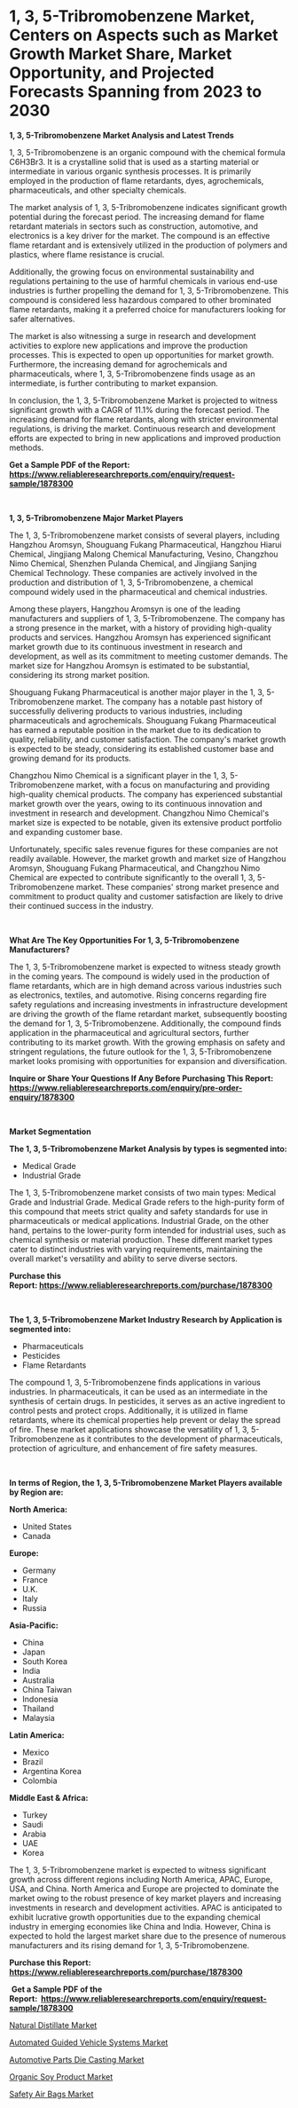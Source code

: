 <p><h1>1, 3, 5-Tribromobenzene Market, Centers on Aspects such as Market Growth Market Share, Market Opportunity, and Projected Forecasts Spanning from 2023 to 2030</h1></p><p><strong>1, 3, 5-Tribromobenzene Market Analysis and Latest Trends</strong></p>
<p><p>1, 3, 5-Tribromobenzene is an organic compound with the chemical formula C6H3Br3. It is a crystalline solid that is used as a starting material or intermediate in various organic synthesis processes. It is primarily employed in the production of flame retardants, dyes, agrochemicals, pharmaceuticals, and other specialty chemicals.</p><p>The market analysis of 1, 3, 5-Tribromobenzene indicates significant growth potential during the forecast period. The increasing demand for flame retardant materials in sectors such as construction, automotive, and electronics is a key driver for the market. The compound is an effective flame retardant and is extensively utilized in the production of polymers and plastics, where flame resistance is crucial.</p><p>Additionally, the growing focus on environmental sustainability and regulations pertaining to the use of harmful chemicals in various end-use industries is further propelling the demand for 1, 3, 5-Tribromobenzene. This compound is considered less hazardous compared to other brominated flame retardants, making it a preferred choice for manufacturers looking for safer alternatives.</p><p>The market is also witnessing a surge in research and development activities to explore new applications and improve the production processes. This is expected to open up opportunities for market growth. Furthermore, the increasing demand for agrochemicals and pharmaceuticals, where 1, 3, 5-Tribromobenzene finds usage as an intermediate, is further contributing to market expansion.</p><p>In conclusion, the 1, 3, 5-Tribromobenzene Market is projected to witness significant growth with a CAGR of 11.1% during the forecast period. The increasing demand for flame retardants, along with stricter environmental regulations, is driving the market. Continuous research and development efforts are expected to bring in new applications and improved production methods.</p></p>
<p><strong>Get a Sample PDF of the Report:&nbsp; <a href="https://www.reliableresearchreports.com/enquiry/request-sample/1878300">https://www.reliableresearchreports.com/enquiry/request-sample/1878300</a></strong></p>
<p>&nbsp;</p>
<p><strong>1, 3, 5-Tribromobenzene Major Market Players</strong></p>
<p><p>The 1, 3, 5-Tribromobenzene market consists of several players, including Hangzhou Aromsyn, Shouguang Fukang Pharmaceutical, Hangzhou Hiarui Chemical, Jingjiang Malong Chemical Manufacturing, Vesino, Changzhou Nimo Chemical, Shenzhen Pulanda Chemical, and Jingjiang Sanjing Chemical Technology. These companies are actively involved in the production and distribution of 1, 3, 5-Tribromobenzene, a chemical compound widely used in the pharmaceutical and chemical industries.</p><p>Among these players, Hangzhou Aromsyn is one of the leading manufacturers and suppliers of 1, 3, 5-Tribromobenzene. The company has a strong presence in the market, with a history of providing high-quality products and services. Hangzhou Aromsyn has experienced significant market growth due to its continuous investment in research and development, as well as its commitment to meeting customer demands. The market size for Hangzhou Aromsyn is estimated to be substantial, considering its strong market position.</p><p>Shouguang Fukang Pharmaceutical is another major player in the 1, 3, 5-Tribromobenzene market. The company has a notable past history of successfully delivering products to various industries, including pharmaceuticals and agrochemicals. Shouguang Fukang Pharmaceutical has earned a reputable position in the market due to its dedication to quality, reliability, and customer satisfaction. The company's market growth is expected to be steady, considering its established customer base and growing demand for its products.</p><p>Changzhou Nimo Chemical is a significant player in the 1, 3, 5-Tribromobenzene market, with a focus on manufacturing and providing high-quality chemical products. The company has experienced substantial market growth over the years, owing to its continuous innovation and investment in research and development. Changzhou Nimo Chemical's market size is expected to be notable, given its extensive product portfolio and expanding customer base.</p><p>Unfortunately, specific sales revenue figures for these companies are not readily available. However, the market growth and market size of Hangzhou Aromsyn, Shouguang Fukang Pharmaceutical, and Changzhou Nimo Chemical are expected to contribute significantly to the overall 1, 3, 5-Tribromobenzene market. These companies' strong market presence and commitment to product quality and customer satisfaction are likely to drive their continued success in the industry.</p></p>
<p>&nbsp;</p>
<p><strong>What Are The Key Opportunities For 1, 3, 5-Tribromobenzene Manufacturers?</strong></p>
<p><p>The 1, 3, 5-Tribromobenzene market is expected to witness steady growth in the coming years. The compound is widely used in the production of flame retardants, which are in high demand across various industries such as electronics, textiles, and automotive. Rising concerns regarding fire safety regulations and increasing investments in infrastructure development are driving the growth of the flame retardant market, subsequently boosting the demand for 1, 3, 5-Tribromobenzene. Additionally, the compound finds application in the pharmaceutical and agricultural sectors, further contributing to its market growth. With the growing emphasis on safety and stringent regulations, the future outlook for the 1, 3, 5-Tribromobenzene market looks promising with opportunities for expansion and diversification.</p></p>
<p><strong>Inquire or Share Your Questions If Any Before Purchasing This Report: <a href="https://www.reliableresearchreports.com/enquiry/pre-order-enquiry/1878300">https://www.reliableresearchreports.com/enquiry/pre-order-enquiry/1878300</a></strong></p>
<p>&nbsp;</p>
<p><strong>Market Segmentation</strong></p>
<p><strong>The 1, 3, 5-Tribromobenzene Market Analysis by types is segmented into:</strong></p>
<p><ul><li>Medical Grade</li><li>Industrial Grade</li></ul></p>
<p><p>The 1, 3, 5-Tribromobenzene market consists of two main types: Medical Grade and Industrial Grade. Medical Grade refers to the high-purity form of this compound that meets strict quality and safety standards for use in pharmaceuticals or medical applications. Industrial Grade, on the other hand, pertains to the lower-purity form intended for industrial uses, such as chemical synthesis or material production. These different market types cater to distinct industries with varying requirements, maintaining the overall market's versatility and ability to serve diverse sectors.</p></p>
<p><strong>Purchase this Report:&nbsp;<a href="https://www.reliableresearchreports.com/purchase/1878300">https://www.reliableresearchreports.com/purchase/1878300</a></strong></p>
<p>&nbsp;</p>
<p><strong>The 1, 3, 5-Tribromobenzene Market Industry Research by Application is segmented into:</strong></p>
<p><ul><li>Pharmaceuticals</li><li>Pesticides</li><li>Flame Retardants</li></ul></p>
<p><p>The compound 1, 3, 5-Tribromobenzene finds applications in various industries. In pharmaceuticals, it can be used as an intermediate in the synthesis of certain drugs. In pesticides, it serves as an active ingredient to control pests and protect crops. Additionally, it is utilized in flame retardants, where its chemical properties help prevent or delay the spread of fire. These market applications showcase the versatility of 1, 3, 5-Tribromobenzene as it contributes to the development of pharmaceuticals, protection of agriculture, and enhancement of fire safety measures.</p></p>
<p>&nbsp;</p>
<p><strong>In terms of Region, the 1, 3, 5-Tribromobenzene Market Players available by Region are:</strong></p>
<p>
    <p> <strong> North America: </strong>
        <ul>
            <li>United States</li>
            <li>Canada</li>
        </ul>
        </p> 
    <p> <strong> Europe: </strong>
        <ul>
            <li>Germany</li>
            <li>France</li>
            <li>U.K.</li>
            <li>Italy</li>
            <li>Russia</li>
        </ul>
        </p> 
    <p> <strong> Asia-Pacific: </strong>
        <ul>
            <li>China</li>
            <li>Japan</li>
            <li>South Korea</li>
            <li>India</li>
            <li>Australia</li>
            <li>China Taiwan</li>
            <li>Indonesia</li>
            <li>Thailand</li>
            <li>Malaysia</li>
        </ul>
        </p> 
    <p> <strong> Latin America: </strong>
        <ul>
            <li>Mexico</li>
            <li>Brazil</li>
            <li>Argentina Korea</li>
            <li>Colombia</li>
        </ul>
        </p> 
    <p> <strong> Middle East & Africa: </strong>
        <ul>
            <li>Turkey</li>
            <li>Saudi</li>
            <li>Arabia</li>
            <li>UAE</li>
            <li>Korea</li>
        </ul>
    </p>
    </p>
<p><p>The 1, 3, 5-Tribromobenzene market is expected to witness significant growth across different regions including North America, APAC, Europe, USA, and China. North America and Europe are projected to dominate the market owing to the robust presence of key market players and increasing investments in research and development activities. APAC is anticipated to exhibit lucrative growth opportunities due to the expanding chemical industry in emerging economies like China and India. However, China is expected to hold the largest market share due to the presence of numerous manufacturers and its rising demand for 1, 3, 5-Tribromobenzene.</p></p>
<p><strong>Purchase this Report: <a href="https://www.reliableresearchreports.com/purchase/1878300">https://www.reliableresearchreports.com/purchase/1878300</a></strong></p>
<p>&nbsp;<strong>Get a Sample PDF of the Report:&nbsp;&nbsp;<a href="https://www.reliableresearchreports.com/enquiry/request-sample/1878300">https://www.reliableresearchreports.com/enquiry/request-sample/1878300</a></strong></p>
<p><strong></strong></p>
<p><p><a href="https://github.com/aliciawhite5576/Market-Research-Report-List-1/blob/main/natural-distillate-market.md">Natural Distillate Market</a></p><p><a href="https://medium.com/@noise.asset.organ/automated-guided-vehicle-systems-market-trends-forecast-and-competitive-analysis-to-2030-8b10d9502df1">Automated Guided Vehicle Systems Market</a></p><p><a href="https://medium.com/@press.bell.sigh/automotive-parts-die-casting-market-trends-forecast-and-competitive-analysis-to-2030-04484db08f06">Automotive Parts Die Casting Market</a></p><p><a href="https://github.com/marloy8/Market-Research-Report-List-1/blob/main/organic-soy-product-market.md">Organic Soy Product Market</a></p><p><a href="https://medium.com/@stand.tough.park/safety-air-bags-market-furnishes-information-on-market-share-market-trends-and-market-growth-e5c2798ec67a">Safety Air Bags Market</a></p></p>